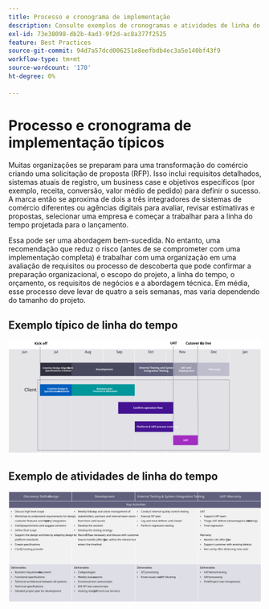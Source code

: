 ```yaml
---
title: Processo e cronograma de implementação
description: Consulte exemplos de cronogramas e atividades de linha do tempo típicos da implementação do Adobe Commerce.
exl-id: 73e38098-db2b-4ad3-9f2d-ac8a377f2525
feature: Best Practices
source-git-commit: 94d7a57dcd006251e8eefbdb4ec3a5e140bf43f9
workflow-type: tm+mt
source-wordcount: '170'
ht-degree: 0%

---
```



# Processo e cronograma de implementação típicos

Muitas organizações se preparam para uma transformação do comércio criando uma solicitação de proposta (RFP). Isso inclui requisitos detalhados, sistemas atuais de registro, um business case e objetivos específicos (por exemplo, receita, conversão, valor médio de pedido) para definir o sucesso. A marca então se aproxima de dois a três integradores de sistemas de comércio diferentes ou agências digitais para avaliar, revisar estimativas e propostas, selecionar uma empresa e começar a trabalhar para a linha do tempo projetada para o lançamento.

Essa pode ser uma abordagem bem-sucedida. No entanto, uma recomendação que reduz o risco (antes de se comprometer com uma implementação completa) é trabalhar com uma organização em uma avaliação de requisitos ou processo de descoberta que pode confirmar a preparação organizacional, o escopo do projeto, a linha do tempo, o orçamento, os requisitos de negócios e a abordagem técnica. Em média, esse processo deve levar de quatro a seis semanas, mas varia dependendo do tamanho do projeto.

## Exemplo típico de linha do tempo

![Exemplo típico de linha do tempo de implementação de comércio](../../assets/playbooks/timeline-example.svg)

## Exemplo de atividades de linha do tempo

![Exemplo de atividades de linha do tempo de implementação de comércio](../../assets/playbooks/timeline-activities-example.svg)
